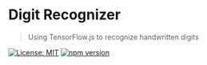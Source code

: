 # Digit Recognizer

> Using TensorFlow.js to recognize handwritten digits

[![License: MIT](https://img.shields.io/badge/License-MIT-green.svg)](https://opensource.org/licenses/MIT)
[![npm version](http://img.shields.io/npm/v/REPO.svg?style=flat)](https://npmjs.org/package/REPO "View this project on npm")

